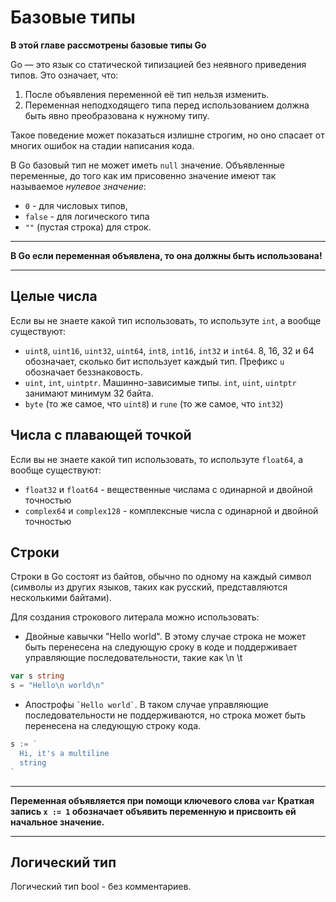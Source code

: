 # Базовые типы

**В этой главе рассмотрены базовые типы Go**

Go — это язык со статической типизацией без неявного приведения типов. Это означает, что:

1. После объявления переменной её тип нельзя изменить.
2. Переменная неподходящего типа перед использованием должна быть явно преобразована к нужному типу.

Такое поведение может показаться излишне строгим, но оно спасает от многих ошибок
на стадии написания кода.

В Go базовый тип не может иметь `null` значение. Объявленные переменные, до того
как им присовенно значение имеют так называемое *нулевое значение*:

- `0` - для числовых типов,
- `false` - для логического типа
- `""` (пустая строка) для строк.

---
**В Go если переменная объявлена, то она должны быть использована!**

---

## Целые числа

Если вы не знаете какой тип использовать, то используте `int`, а вообще существуют:

- `uint8`, `uint16`, `uint32`, `uint64`, `int8`, `int16`, `int32` и `int64`.
8, 16, 32 и 64 обозначает, сколько бит использует каждый тип. Префикс `u` обозначает беззнаковость.
- `uint`, `int`, `uintptr`. Машинно-зависимые типы. `int`, `uint`, `uintptr` занимают минимум 32 байта.
- `byte` (то же самое, что `uint8`) и `rune` (то же самое, что `int32`)

## Числа с плавающей точкой

Если вы не знаете какой тип использовать, то используте `float64`, а вообще существуют:

- `float32` и `float64` - вещественные числама с одинарной и двойной точностью
- `complex64` и `complex128` - комплексные числа с одинарной и двойной точностью

## Строки

Строки в Go состоят из байтов, обычно по одному на каждый символ (символы из других языков,
таких как русский, представляются несколькими байтами).

Для создания строкового литерала можно использовать:

- Двойные кавычки "Hello world". В этому случае строка не может быть перенесена на следующую сроку в
коде и поддерживает управляющие последовательности, такие как \n \t
```go
var s string
s = "Hello\n world\n"
```

- Апострофы `` `Hello world` ``. В таком случае управляющие последовательности не поддерживаются, но строка может быть перенесена на следующую строку кода.
```go
s := `
  Hi, it's a multiline
  string
`
```

---
**Переменная объявляется при помощи ключевого слова `var`
Краткая запись `x := 1` обозначает объявить переменную и присвоить ей начальное значение.**

---

## Логический тип

Логический тип bool - без комментариев.
